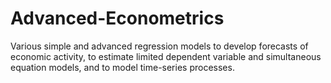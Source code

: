 # Advanced-Econometrics

Various simple and advanced regression models to develop forecasts of economic activity, to estimate limited dependent variable and simultaneous equation models, and to model time-series processes. 
